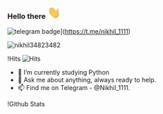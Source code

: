### Hello there <img src="https://raw.githubusercontent.com/ABSphreak/ABSphreak/master/gifs/Hi.gif" width="30px">
![telegram badge](https://img.shields.io/badge/Nikhil-30302f?style=flat&logo=telegram)](https://t.me/nikhil_1111)

<p align="left"> <img src="https://komarev.com/ghpvc/?username=nikhil34823482&label=Views&color=blue&style=plastic" alt="nikhil34823482" /> </p>

!Hits ![Hits](https://hits.seeyoufarm.com/api/count/incr/badge.svg?url=https://github.com/nikhil34823482/)

- 🔭 I’m currently studying Python 
- 💬 Ask me about anything, always ready to help.
- 📫 Find me on Telegram - @Nikhil_1111.

!Github Stats
